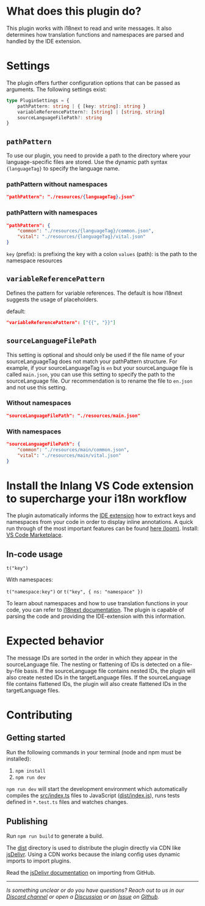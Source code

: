 # What does this plugin do?

This plugin works with i18next to read and write messages. It also determines how translation functions and namespaces are parsed and handled by the IDE extension.

# Settings

The plugin offers further configuration options that can be passed as arguments. The following settings exist:

```typescript
type PluginSettings = {
	pathPattern: string | { [key: string]: string }
	variableReferencePattern?: [string] | [string, string]
	sourceLanguageFilePath?: string
}
```

## `pathPattern`

To use our plugin, you need to provide a path to the directory where your language-specific files are stored. Use the dynamic path syntax `{languageTag}` to specify the language name.

### pathPattern without namespaces

```json
"pathPattern": "./resources/{languageTag}.json"
```

### pathPattern with namespaces


```json
"pathPattern": {
	"common": "./resources/{languageTag}/common.json",
	"vital": "./resources/{languageTag}/vital.json"
}
```

`key` (prefix): is prefixing the key with a colon
`values` (path): is the path to the namespace resources

## `variableReferencePattern`

Defines the pattern for variable references. The default is how i18next suggests the usage of placeholders.

default:

```json
"variableReferencePattern": ["{{", "}}"]
```

## `sourceLanguageFilePath`

This setting is optional and should only be used if the file name of your sourceLanguageTag does not match your pathPattern structure. For example, if your sourceLanguageTag is `en` but your sourceLanguage file is called `main.json`, you can use this setting to specify the path to the sourceLanguage file. Our recommendation is to rename the file to `en.json` and not use this setting.

### Without namespaces

```json
"sourceLanguageFilePath": "./resources/main.json"
```

### With namespaces

```json
"sourceLanguageFilePath": {
	"common": "./resources/main/common.json",
	"vital": "./resources/main/vital.json"
}
```

# Install the Inlang VS Code extension to supercharge your i18n workflow

The plugin automatically informs the [IDE extension](https://inlang.com/m/r7kp499g/app-inlang-ideExtension) how to extract keys and namespaces from your code in order to display inline annotations. A quick run through of the most important features can be found [here (loom)](https://www.loom.com/share/68bc13eceb454a8fa69a7cfec5569b8a). Install: [VS Code Marketplace](https://marketplace.visualstudio.com/items?itemName=inlang.vs-code-extension).

## In-code usage

`t("key")`

With namespaces:

`t("namespace:key")` or `t("key", { ns: "namespace" })`

To learn about namespaces and how to use translation functions in your code, you can refer to [i18next documentation](https://www.i18next.com/principles/namespaces). The plugin is capable of parsing the code and providing the IDE-extension with this information.

# Expected behavior

The message IDs are sorted in the order in which they appear in the sourceLanguage file. The nesting or flattening of IDs is detected on a file-by-file basis. If the sourceLanguage file contains nested IDs, the plugin will also create nested IDs in the targetLanguage files. If the sourceLanguage file contains flattened IDs, the plugin will also create flattened IDs in the targetLanguage files.

# Contributing

## Getting started

Run the following commands in your terminal (node and npm must be installed):

1. `npm install`
2. `npm run dev`

`npm run dev` will start the development environment which automatically compiles the [src/index.ts](#getting-started) files to JavaScript ([dist/index.js](#getting-started)), runs tests defined in `*.test.ts` files and watches changes.

## Publishing

Run `npm run build` to generate a build.

The [dist](./dist/) directory is used to distribute the plugin directly via CDN like [jsDelivr](https://www.jsdelivr.com/). Using a CDN works because the inlang config uses dynamic imports to import plugins.

Read the [jsDelivr documentation](https://www.jsdelivr.com/?docs=gh) on importing from GitHub.

---

_Is something unclear or do you have questions? Reach out to us in our [Discord channel](https://discord.gg/9vUg7Rr) or open a [Discussion](https://github.com/opral/monorepo/discussions) or an [Issue](https://github.com/opral/monorepo/issues) on [Github](https://github.com/opral/monorepo)._
